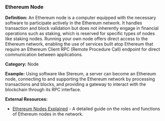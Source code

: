 ### Ethereum Node
**Definition:** An Ethereum node is a computer equipped with the necessary software to participate actively in the Ethereum network. It handles transaction and block validation but does not inherently engage in financial operations such as staking, which is reserved for specific types of nodes like staking nodes. Running your own node offers direct access to the Ethereum network, enabling the use of services built atop Ethereum that require an Ethereum Client RPC (Remote Procedure Call) endpoint for direct communication between applications.

**Category:** Node

**Example:** Using software like Stereum, a server can become an Ethereum node, connecting to and supporting the Ethereum network by processing transactions and blocks, and providing a gateway to interact with the blockchain through its RPC interface.

**External Resources:**
- [Ethereum Nodes Explained](https://ethereum.org/en/nodes/) - A detailed guide on the roles and functions of Ethereum nodes in the network.
